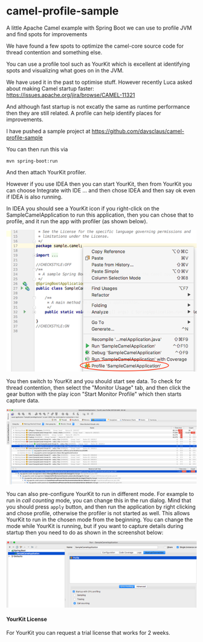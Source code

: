 # camel-profile-sample
A little Apache Camel example with Spring Boot we can use to profile JVM and find spots for improvements


We have found a few spots to optimize the camel-core source code for thread contention and something else.

You can use a profile tool such as YourKit which is excellent at identifying spots and visualizing what goes on in the JVM.

We have used it in the past to optimise stuff. However recently Luca asked about making Camel startup faster: https://issues.apache.org/jira/browse/CAMEL-11321

And although fast startup is not excatly the same as runtime performance then they are still related. A profile can help identify places for improvements.

I have pushed a sample project at
https://github.com/davsclaus/camel-profile-sample

You can then run this via 

    mvn spring-boot:run

And then attach YourKit profiler.

However if you use IDEA then you can start YourKit, then from YourKit you can choose Integrate with IDE ... and then chose IDEA and then say ok even if IDEA is also running.

In IDEA you should see a YourKit icon if you right-click on the SampleCamelApplication to run this application, then you can chose that to profile, and it run the app with profiler (as shown below).

![YourKit-1](img/yourkit-1.png?raw=true "YourKit-1")

You then switch to YourKit and you should start see data.
To check for thread contention, then select the "Monitor Usage" tab, and then click the gear button with the play icon "Start Monitor Profile" which then starts capture data.

![YourKit-2](img/yourkit-2.png?raw=true "YourKit-2")

You can also pre-configure YourKit to run in different mode. For example to run in _call counting_ mode, you can
change this in the run dialog. Mind that you should press `apply` button, and then run the application by
right clicking and chose profile, otherwise the profiler is not started as well. This allows YourKit to run
in the chosen mode from the beginning. You can change the mode while YourKit is running, but if you want to
capture details during startup then you need to do as shown in the screenshot below:

![YourKit-3](img/yourkit-3.png?raw=true "YourKit-3")


#### YourKit License

For YourKit you can request a trial license that works for 2 weeks.
 